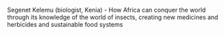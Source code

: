 Segenet Kelemu (biologist, Kenia) - How Africa can conquer the world through its knowledge of the world of insects, creating new medicines and herbicides and sustainable food systems
